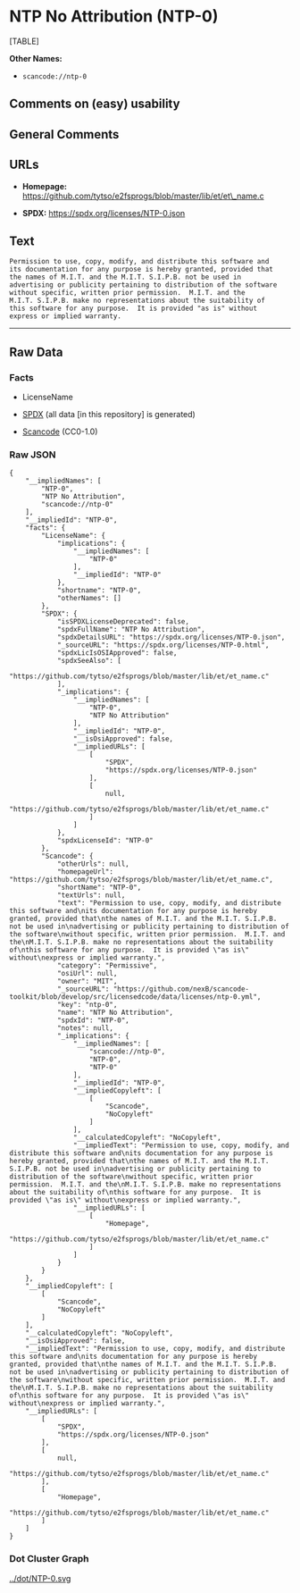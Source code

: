 # NTP No Attribution (NTP-0)

[TABLE]

**Other Names:**

-   `scancode://ntp-0`

## Comments on (easy) usability

## General Comments

## URLs

-   **Homepage:**
    https://github.com/tytso/e2fsprogs/blob/master/lib/et/et\_name.c

-   **SPDX:** https://spdx.org/licenses/NTP-0.json

## Text

    Permission to use, copy, modify, and distribute this software and
    its documentation for any purpose is hereby granted, provided that
    the names of M.I.T. and the M.I.T. S.I.P.B. not be used in
    advertising or publicity pertaining to distribution of the software
    without specific, written prior permission.  M.I.T. and the
    M.I.T. S.I.P.B. make no representations about the suitability of
    this software for any purpose.  It is provided "as is" without
    express or implied warranty.

------------------------------------------------------------------------

## Raw Data

### Facts

-   LicenseName

-   [SPDX](https://spdx.org/licenses/NTP-0.html "SPDX") (all data \[in
    this repository\] is generated)

-   [Scancode](https://github.com/nexB/scancode-toolkit/blob/develop/src/licensedcode/data/licenses/ntp-0.yml "Scancode")
    (CC0-1.0)

### Raw JSON

    {
        "__impliedNames": [
            "NTP-0",
            "NTP No Attribution",
            "scancode://ntp-0"
        ],
        "__impliedId": "NTP-0",
        "facts": {
            "LicenseName": {
                "implications": {
                    "__impliedNames": [
                        "NTP-0"
                    ],
                    "__impliedId": "NTP-0"
                },
                "shortname": "NTP-0",
                "otherNames": []
            },
            "SPDX": {
                "isSPDXLicenseDeprecated": false,
                "spdxFullName": "NTP No Attribution",
                "spdxDetailsURL": "https://spdx.org/licenses/NTP-0.json",
                "_sourceURL": "https://spdx.org/licenses/NTP-0.html",
                "spdxLicIsOSIApproved": false,
                "spdxSeeAlso": [
                    "https://github.com/tytso/e2fsprogs/blob/master/lib/et/et_name.c"
                ],
                "_implications": {
                    "__impliedNames": [
                        "NTP-0",
                        "NTP No Attribution"
                    ],
                    "__impliedId": "NTP-0",
                    "__isOsiApproved": false,
                    "__impliedURLs": [
                        [
                            "SPDX",
                            "https://spdx.org/licenses/NTP-0.json"
                        ],
                        [
                            null,
                            "https://github.com/tytso/e2fsprogs/blob/master/lib/et/et_name.c"
                        ]
                    ]
                },
                "spdxLicenseId": "NTP-0"
            },
            "Scancode": {
                "otherUrls": null,
                "homepageUrl": "https://github.com/tytso/e2fsprogs/blob/master/lib/et/et_name.c",
                "shortName": "NTP-0",
                "textUrls": null,
                "text": "Permission to use, copy, modify, and distribute this software and\nits documentation for any purpose is hereby granted, provided that\nthe names of M.I.T. and the M.I.T. S.I.P.B. not be used in\nadvertising or publicity pertaining to distribution of the software\nwithout specific, written prior permission.  M.I.T. and the\nM.I.T. S.I.P.B. make no representations about the suitability of\nthis software for any purpose.  It is provided \"as is\" without\nexpress or implied warranty.",
                "category": "Permissive",
                "osiUrl": null,
                "owner": "MIT",
                "_sourceURL": "https://github.com/nexB/scancode-toolkit/blob/develop/src/licensedcode/data/licenses/ntp-0.yml",
                "key": "ntp-0",
                "name": "NTP No Attribution",
                "spdxId": "NTP-0",
                "notes": null,
                "_implications": {
                    "__impliedNames": [
                        "scancode://ntp-0",
                        "NTP-0",
                        "NTP-0"
                    ],
                    "__impliedId": "NTP-0",
                    "__impliedCopyleft": [
                        [
                            "Scancode",
                            "NoCopyleft"
                        ]
                    ],
                    "__calculatedCopyleft": "NoCopyleft",
                    "__impliedText": "Permission to use, copy, modify, and distribute this software and\nits documentation for any purpose is hereby granted, provided that\nthe names of M.I.T. and the M.I.T. S.I.P.B. not be used in\nadvertising or publicity pertaining to distribution of the software\nwithout specific, written prior permission.  M.I.T. and the\nM.I.T. S.I.P.B. make no representations about the suitability of\nthis software for any purpose.  It is provided \"as is\" without\nexpress or implied warranty.",
                    "__impliedURLs": [
                        [
                            "Homepage",
                            "https://github.com/tytso/e2fsprogs/blob/master/lib/et/et_name.c"
                        ]
                    ]
                }
            }
        },
        "__impliedCopyleft": [
            [
                "Scancode",
                "NoCopyleft"
            ]
        ],
        "__calculatedCopyleft": "NoCopyleft",
        "__isOsiApproved": false,
        "__impliedText": "Permission to use, copy, modify, and distribute this software and\nits documentation for any purpose is hereby granted, provided that\nthe names of M.I.T. and the M.I.T. S.I.P.B. not be used in\nadvertising or publicity pertaining to distribution of the software\nwithout specific, written prior permission.  M.I.T. and the\nM.I.T. S.I.P.B. make no representations about the suitability of\nthis software for any purpose.  It is provided \"as is\" without\nexpress or implied warranty.",
        "__impliedURLs": [
            [
                "SPDX",
                "https://spdx.org/licenses/NTP-0.json"
            ],
            [
                null,
                "https://github.com/tytso/e2fsprogs/blob/master/lib/et/et_name.c"
            ],
            [
                "Homepage",
                "https://github.com/tytso/e2fsprogs/blob/master/lib/et/et_name.c"
            ]
        ]
    }

### Dot Cluster Graph

[../dot/NTP-0.svg](../dot/NTP-0.svg "../dot/NTP-0.svg")
